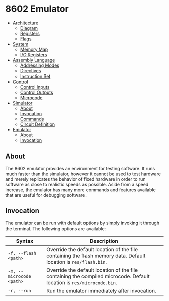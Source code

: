 # 8602 Emulator
- [Architecture](./arch.md)
	- [Diagram](./arch.md#diagram)
	- [Registers](./arch.md#registers)
	- [Flags](./arch.md#flags)
- [System](./system.md)
	- [Memory Map](./system.md#memory-map)
	- [I/O Registers](./system.md#io-registers)
- [Assembly Language](./assembly.md)
	- [Addressing Modes](./assembly.md#addressing-modes)
	- [Directives](./assembly.md#directives)
	- [Instruction Set](./assembly.md#instruction-set)
- [Control](./control.md)
	- [Control Inputs](./control.md#control-inputs)
	- [Control Outputs](./control.md#control-outputs)
	- [Microcode](./control.md#microcode)
- [Simulator](./simulator.md)
	- [About](./simulator.md#about)
	- [Invocation](./simulator.md#invocation)
	- [Commands](./simulator.md#commands)
	- [Circuit Definition](./simulator.md#circuit-definition)
- [Emulator](./emulator.md)
	- [About](./emulator.md#about)
	- [Invocation](./emulator.md#invocation)

<a name="about"></a>
## About
The 8602 emulator provides an environment for testing software. It runs much faster than the simulator, however it cannot be used to test hardware and merely replicates the behavior of fixed hardware in order to run software as close to realistic speeds as possible. Aside from a speed increase, the emulator has many more commands and features available that are useful for debugging software.

<a name="invocation"></a>
## Invocation
The emulator can be run with default options by simply invoking it through the terminal. The following options are available:

| Syntax                   | Description
| ------                   | -----------
| `-f, --flash <path>`     | Override the default location of the file containing the flash memory data. Default location is `res/flash.bin`.
| `-m, --microcode <path>` | Override the default location of the file containing the compiled microcode. Default location is `res/microcode.bin`.
| `-r, --run`              | Run the emulator immediately after invocation.